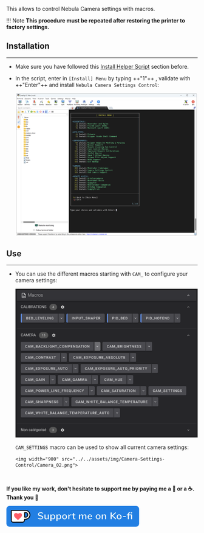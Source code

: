 This allows to control Nebula Camera settings with macros.

!!! Note
    **This procedure must be repeated after restoring the printer to factory settings.**


## Installation
<hr>

- Make sure you have followed this <a href="../../helper-script/helper-script-installation">Install Helper Script</a> section before.

- In the script, enter in `[Install] Menu` by typing ++"1"++ , validate with ++"Enter"++ and install `Nebula Camera Settings Control`:

    <img width="900" src="../../assets/img/Creality-Helper-Script/Install_Menu.png">


## Use
<hr>

- You can use the different macros starting with `CAM_` to configure your camera settings:

    <img width="725" src="../../assets/img/Camera-Settings-Control/Camera_01.png">

    `CAM_SETTINGS` macro can be used to show all current camera settings:

      <img width="900" src="../../assets/img/Camera-Settings-Control/Camera_02.png">

<br />

**If you like my work, don't hesitate to support me by paying me a 🍺 or a ☕. Thank you 🙂**

<a href="https://ko-fi.com/guilouz" target="_blank"><img width="350" src="../../assets/img/home/Ko-fi.png"></a>
